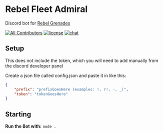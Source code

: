 # Rebel Fleet Admiral
 Discord bot for [Rebel Grenades](https://discord.gg/wDUgCrE)

[![All Contributors](https://img.shields.io/badge/all_contributors-1-orange.svg?style=flat-square)](#contributors-)
[![license](https://img.shields.io/github/license/Chr1sDev/rebel-fleet-admiral?style=flat-square)](LICENSE)
[![chat](https://img.shields.io/discord/586736904771469313?style=flat-square)](https://discord.gg/wDUgCrE)


## Setup

This does not include the token, which you will need to add manually from the discord developer panel

Create a json file called config.json and paste it in like this:

```json
{
	"prefix": "prefixGoesHere (examples: !, r!, -, _)",
	"token": "tokenGoesHere"
}
```

## Starting

**Run the Bot with:**
`node .`